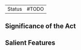 |        |     |
| ------ | --- |
| Status | #TODO    |
## Significance of the Act
## Salient Features